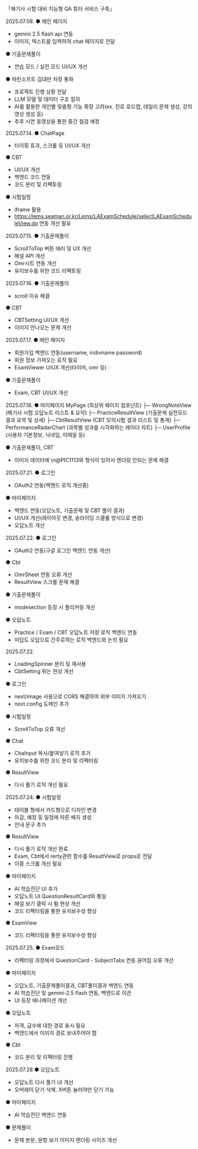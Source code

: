 「해기사 시험 대비 지능형 QA 튜터 서비스 구축」

2025.07.08.
● 메인 페이지
- gemini 2.5 flash api 연동
- 이미지, 텍스트를 입력하여 chat 페이지로 전달

● 기출문제풀이
- 연습 모드 / 실전 모드 UI/UX 개선

● 마린소프트 김대만 차장 통화
- 프로젝트 진행 상황 전달
- LLM 모델 및 데이터 구조 질의
- AI를 활용한 개인별 맞춤형 기능 확장 고려(ex. 진로 로드맵, 데일리 문제 생성, 강의 영상 생성 등)
- 추후 시연 동영상을 통한 중간 점검 예정

2025.07.14.
● ChatPage
- 타이핑 효과, 스크롤 등 UI/UX 개선

● CBT
- UI/UX 개선
- 백엔드 코드 연동
- 코드 분리 및 리팩토링

● 시험일정
- iframe 활용
- https://lems.seaman.or.kr/Lems/LAExamSchedule/selectLAExamScheduleView.do 연동 개선 필요


2025.07.15.
● 기출문제풀이
- ScrollToTop 버튼 에러 및 UX 개선
- 해설 API 개선
- Omr시트 연동 개선
- 유리보수를 위한 코드 리팩토링

2025.07.16.
● 기출문제풀이
- scroll 이슈 해결

● CBT
- CBTSetting UI/UX 개선
- 이미지 안나오는 문제 개선


2025.07.17.
● 메인 페이지
- 회원가입 백엔드 연동(username, indivname password)
- 회원 정보 가져오는 로직 필요
- ExamViewer U/UX 개선(타이머, omr 등)

● 기출문제풀이
- Exam, CBT UI/UX 개선

2025.07.18.
● 마이페이지
MyPage (최상위 페이지 컴포넌트)
├─ WrongNoteView (해기사 시험 오답노트 리스트 & 요약)
├─ PracticeResultView (기출문제 실전모드 결과 요약 및 상세)
├─ CbtResultView (CBT 모의시험 결과 리스트 및 통계)
├─ PerformanceRadarChart (과목별 성과를 시각화하는 레이더 차트)
├─ UserProfile (사용자 기본정보, 닉네임, 이메일 등)


● 기출문제풀이, CBT
- 이미지 데이터에 \n@PIC1113와 형식이 있어서 렌더링 안되는 문제 해결


2025.07.21.
● 로그인
- OAuth2 연동(백엔드 로직 개선중)

● 마이페이지
- 백엔드 연동(오답노트, 기출문제 및 CBT 풀이 결과)
- UI/UX 개선(레이아웃 변경, 슬라이딩 스클롤 방식으로 변경)
- 오답노트 개선

2025.07.22.
● 로그인
- OAuth2 연동(구글 로그인 백엔드 연동 개선)

● Cbt
- OmrSheet 연동 오류 개선
- ResultView 스크롤 문제 해결

● 기출문제풀이
- modesection 등장 시 플리커링 개선

● 오답노트
- Practice / Exam / CBT 오답노트 저장 로직 백엔드 연동
- 미답도 오답으로 간주로하는 로직 백엔드와 논의 필요

2025.07.22.
- LoadingSpinner 분리 및 재사용
- CbtSetting 튀는 현상 개선

● 로그인
- next/image 사용으로 CORS 해결하여 외부 이미지 가져오기
- next.config 도메인 추가

● 시험일정
- ScrollToTop 오류 개선

● Chat
- ChaInput 복사/붙여넣기 로직 추가
- 유지보수를 위한 코드 분리 및 리펙터링

● ResultView
- 다시 풀기 로직 개선 필요

2025.07.24.
● 시험일정
- 테이블 형에서 카드형으로 디자인 변경
- 마감, 예정 등 일정에 따른 배지 생성
- 안내 문구 추가

● ResultView
- 다시 풀기 로직 개선 완료
- Exam, Cbt에서 rerty관련 함수를 ResultView로 props로 전달
- 이중 스크롤 개선 필요

● 마이페이지
- AI 학습진단 UI 추가
- 오답노트 UI QuestionResultCard와 통일
- 해설 보기 클릭 시 튐 현상 개선
- 코드 리펙터링을 통한 유지보수성 향상

● ExamView
- 코드 리펙터링을 통한 유지보수성 향상


2025.07.25.
● Exam모드
- 리펙터링 과정에서 QuestionCard - SubjectTabs 연동 끊어짐 오류 개선

● 마이페이지
- 오답노트, 기출문제풀이결과, CBT풀이결과 백엔드 연동
- AI 학습진단 및 gemini-2.5 flash 연동, 백엔드로 이관
- UI 등장 애니메이션 개선

● 오답노트
- 자격, 급수에 대한 경로 표시 필요
- 백엔드에서 이미지 경로 보내주어야 함

● Cbt
- 코드 분리 및 리펙터링 진행


2025.07.28
● 오답노트 
- 오답노트 다시 풀기 UI 개선
- 오버레이 닫기 삭제. X버튼 눌러야만 닫기 가능

● 마이페이지
- AI 학습진단 백엔드 연동

● 문제풀이
- 문제 본문, 문항 보기 이미지 렌더링 사이즈 개선